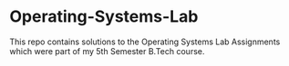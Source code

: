 # Operating-Systems-Lab

This repo contains solutions to the Operating Systems Lab Assignments which were part of my 5th Semester B.Tech course.
